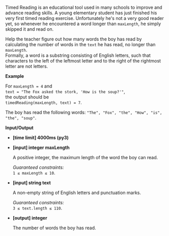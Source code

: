 <div class="markdown"><p>Timed Reading is an educational tool used in many schools to improve and advance reading skills. A young elementary student has just finished his very first timed reading exercise. Unfortunately he's not a very good reader yet, so whenever he encountered a word longer than <code>maxLength</code>, he simply skipped it and read on.</p>
<p>Help the teacher figure out how many words the boy has read by calculating the number of words in the <code>text</code> he has read, no longer than <code>maxLength</code>.<br>
Formally, a word is a substring consisting of English letters, such that characters to the left of the leftmost letter and to the right of the rightmost letter are not letters.</p>
<p><strong>Example</strong></p>
<p>For <code>maxLength = 4</code> and<br>
<code>text = "The Fox asked the stork, 'How is the soup?'"</code>,<br>
the output should be<br>
<code>timedReading(maxLength, text) = 7</code>.</p>
<p>The boy has read the following words: <code>"The", "Fox", "the", "How", "is", "the", "soup"</code>.</p>
<p><strong>Input/Output</strong></p>
<ul>
<li><strong>[time limit] 4000ms (py3)</strong></li>
</ul>
<ul>
<li>
<p><strong>[input] integer maxLength</strong></p>
<p>A positive integer, the maximum length of the word the boy can read.</p>
<p><em>Guaranteed constraints:</em><br>
<code>1 ≤ maxLength ≤ 10</code>.</p>
</li>
<li>
<p><strong>[input] string text</strong></p>
<p>A non-empty string of English letters and punctuation marks.</p>
<p><em>Guaranteed constraints:</em><br>
<code>3 ≤ text.length ≤ 110</code>.</p>
</li>
<li>
<p><strong>[output] integer</strong></p>
<p>The number of words the boy has read.</p>
</li>
</ul>
</div>